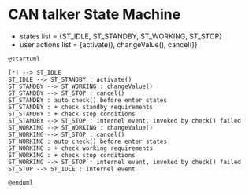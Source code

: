 # CAN talker State Machine

* states list = {ST_IDLE, ST_STANDBY, ST_WORKING, ST_STOP}
* user actions list = {activate(), changeValue(), cancel()}

```puml
@startuml

[*] --> ST_IDLE
ST_IDLE --> ST_STANDBY : activate()
ST_STANDBY --> ST_WORKING : changeValue()
ST_STANDBY --> ST_STOP : cancel()
ST_STANDBY : auto check() before enter states
ST_STANDBY : + check standby requirements
ST_STANDBY : + check stop conditions
ST_STANDBY --> ST_STOP : internel event, invoked by check() failed
ST_WORKING --> ST_WORKING : changeValue()
ST_WORKING --> ST_STOP : cancel()
ST_WORKING : auto check() before enter states
ST_WORKING : + check working requirements
ST_WORKING : + check stop conditions
ST_WORKING --> ST_STOP : internel event, invoked by check() failed
ST_STOP --> ST_IDLE : internel event

@enduml
```